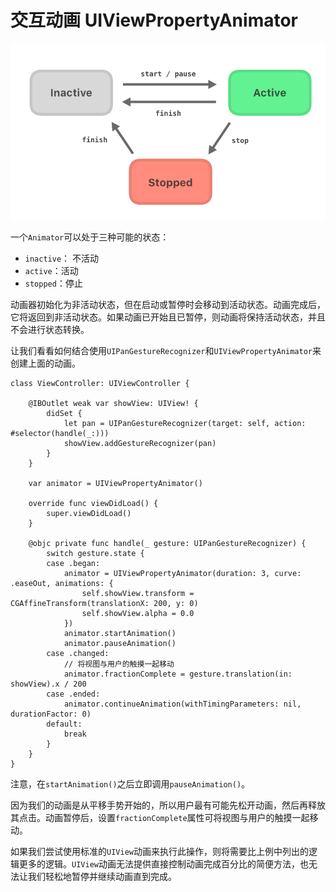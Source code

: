 #  交互动画 UIViewPropertyAnimator

![UIViewPropertyAnimator的状态图](https://github.com/Germtao/Animations/blob/master/UIViewPropertyAnimator-demo/State%20diagram%20for%20UIViewPropertyAnimator.png)

一个`Animator`可以处于三种可能的状态：

- `inactive`： 不活动
- `active`：活动
- `stopped`：停止

动画器初始化为非活动状态，但在启动或暂停时会移动到活动状态。动画完成后，它将返回到非活动状态。如果动画已开始且已暂停，则动画将保持活动状态，并且不会进行状态转换。

让我们看看如何结合使用`UIPanGestureRecognizer`和`UIViewPropertyAnimator`来创建上面的动画。

```
class ViewController: UIViewController {
    
    @IBOutlet weak var showView: UIView! {
        didSet {
            let pan = UIPanGestureRecognizer(target: self, action: #selector(handle(_:)))
            showView.addGestureRecognizer(pan)
        }
    }
    
    var animator = UIViewPropertyAnimator()

    override func viewDidLoad() {
        super.viewDidLoad()
    }
    
    @objc private func handle(_ gesture: UIPanGestureRecognizer) {
        switch gesture.state {
        case .began:
            animator = UIViewPropertyAnimator(duration: 3, curve: .easeOut, animations: {
                self.showView.transform = CGAffineTransform(translationX: 200, y: 0)
                self.showView.alpha = 0.0
            })
            animator.startAnimation()
            animator.pauseAnimation()
        case .changed:
            // 将视图与用户的触摸一起移动
            animator.fractionComplete = gesture.translation(in: showView).x / 200
        case .ended:
            animator.continueAnimation(withTimingParameters: nil, durationFactor: 0)
        default:
            break
        }
    }
}
```

注意，在`startAnimation()`之后立即调用`pauseAnimation()`。

因为我们的动画是从平移手势开始的，所以用户最有可能先松开动画，然后再释放其点击。动画暂停后，设置`fractionComplete`属性可将视图与用户的触摸一起移动。

如果我们尝试使用标准的`UIView`动画来执行此操作，则将需要比上例中列出的逻辑更多的逻辑。`UIView`动画无法提供直接控制动画完成百分比的简便方法，也无法让我们轻松地暂停并继续动画直到完成。

